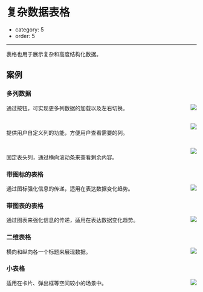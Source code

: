 # 复杂数据表格

- category: 5
- order: 5

---

表格也用于展示复杂和高度结构化数据。

## 案例

### 多列数据

<img class="preview-img" align="right" src="https://os.alipayobjects.com/rmsportal/QZGYpJVtsTwFPmj.png">

通过按钮，可实现更多列数据的加载以及左右切换。

<br>

<img class="preview-img" align="right" src="https://os.alipayobjects.com/rmsportal/zWUjQRpJZhYsZbY.png">

提供用户自定义列的功能，方便用户查看需要的列。

<br>

<img class="preview-img" align="right" src="https://os.alipayobjects.com/rmsportal/UOTwZLweENvwlnL.png">

固定表头列，通过横向滚动条来查看剩余内容。

### 带图标的表格

<img class="preview-img" align="right" src="https://os.alipayobjects.com/rmsportal/OWEXWoGlsqyhVBB.png">

通过图标强化信息的传递，适用在表达数据变化趋势。

### 带图表的表格

<img class="preview-img" align="right" src="https://os.alipayobjects.com/rmsportal/znVwTXxQpXuVqPl.png">

通过图表来强化信息的传递，适用在表达数据变化趋势。

### 二维表格

<img class="preview-img" align="right" src="https://os.alipayobjects.com/rmsportal/RQvqwEkXpHaFago.png">

横向和纵向各一个标题来展现数据。

### 小表格

<img class="preview-img" align="right" src="https://os.alipayobjects.com/rmsportal/dMxxUThciHFQyXS.png">

适用在卡片、弹出框等空间较小的场景中。
